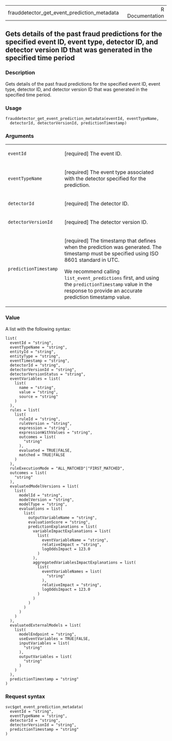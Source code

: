 <table style="width: 100%;">
<tbody>
<tr class="odd">
<td>frauddetector_get_event_prediction_metadata</td>
<td style="text-align: right;">R Documentation</td>
</tr>
</tbody>
</table>

## Gets details of the past fraud predictions for the specified event ID, event type, detector ID, and detector version ID that was generated in the specified time period

### Description

Gets details of the past fraud predictions for the specified event ID,
event type, detector ID, and detector version ID that was generated in
the specified time period.

### Usage

    frauddetector_get_event_prediction_metadata(eventId, eventTypeName,
      detectorId, detectorVersionId, predictionTimestamp)

### Arguments

<table>
<colgroup>
<col style="width: 35%" />
<col style="width: 65%" />
</colgroup>
<tbody>
<tr class="odd">
<td><code
id="frauddetector_get_event_prediction_metadata_:_eventId">eventId</code></td>
<td><p>[required] The event ID.</p></td>
</tr>
<tr class="even">
<td><code
id="frauddetector_get_event_prediction_metadata_:_eventTypeName">eventTypeName</code></td>
<td><p>[required] The event type associated with the detector specified
for the prediction.</p></td>
</tr>
<tr class="odd">
<td><code
id="frauddetector_get_event_prediction_metadata_:_detectorId">detectorId</code></td>
<td><p>[required] The detector ID.</p></td>
</tr>
<tr class="even">
<td><code
id="frauddetector_get_event_prediction_metadata_:_detectorVersionId">detectorVersionId</code></td>
<td><p>[required] The detector version ID.</p></td>
</tr>
<tr class="odd">
<td><code
id="frauddetector_get_event_prediction_metadata_:_predictionTimestamp">predictionTimestamp</code></td>
<td><p>[required] The timestamp that defines when the prediction was
generated. The timestamp must be specified using ISO 8601 standard in
UTC.</p>
<p>We recommend calling <code>list_event_predictions</code> first, and
using the <code>predictionTimestamp</code> value in the response to
provide an accurate prediction timestamp value.</p></td>
</tr>
</tbody>
</table>

### Value

A list with the following syntax:

    list(
      eventId = "string",
      eventTypeName = "string",
      entityId = "string",
      entityType = "string",
      eventTimestamp = "string",
      detectorId = "string",
      detectorVersionId = "string",
      detectorVersionStatus = "string",
      eventVariables = list(
        list(
          name = "string",
          value = "string",
          source = "string"
        )
      ),
      rules = list(
        list(
          ruleId = "string",
          ruleVersion = "string",
          expression = "string",
          expressionWithValues = "string",
          outcomes = list(
            "string"
          ),
          evaluated = TRUE|FALSE,
          matched = TRUE|FALSE
        )
      ),
      ruleExecutionMode = "ALL_MATCHED"|"FIRST_MATCHED",
      outcomes = list(
        "string"
      ),
      evaluatedModelVersions = list(
        list(
          modelId = "string",
          modelVersion = "string",
          modelType = "string",
          evaluations = list(
            list(
              outputVariableName = "string",
              evaluationScore = "string",
              predictionExplanations = list(
                variableImpactExplanations = list(
                  list(
                    eventVariableName = "string",
                    relativeImpact = "string",
                    logOddsImpact = 123.0
                  )
                ),
                aggregatedVariablesImpactExplanations = list(
                  list(
                    eventVariableNames = list(
                      "string"
                    ),
                    relativeImpact = "string",
                    logOddsImpact = 123.0
                  )
                )
              )
            )
          )
        )
      ),
      evaluatedExternalModels = list(
        list(
          modelEndpoint = "string",
          useEventVariables = TRUE|FALSE,
          inputVariables = list(
            "string"
          ),
          outputVariables = list(
            "string"
          )
        )
      ),
      predictionTimestamp = "string"
    )

### Request syntax

    svc$get_event_prediction_metadata(
      eventId = "string",
      eventTypeName = "string",
      detectorId = "string",
      detectorVersionId = "string",
      predictionTimestamp = "string"
    )
